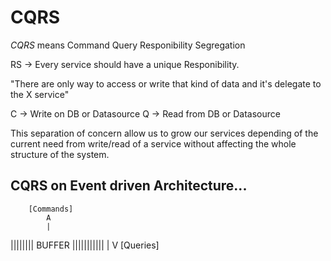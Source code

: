 # CQRS

*CQRS* means Command Query Responibility Segregation

RS -> Every service should have a unique Responibility.

"There are only way to access or write that kind of data and it's delegate to the X service"

C -> Write on DB or Datasource
Q -> Read from DB or Datasource

This separation of concern allow us to grow our services depending of the current need from write/read of a service 
without affecting the whole structure of the system.



## CQRS on Event driven Architecture...


        [Commands]
            A
            |
|||||||| BUFFER |||||||||||
            |
            V
        [Queries]
